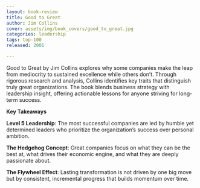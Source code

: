```yaml
---
layout: book-review
title: Good to Great
author: Jim Collins
cover: assets/img/book_covers/good_to_great.jpg
categories: leadership 
tags: top-100
released: 2001

---
```


Good to Great by Jim Collins explores why some companies make the leap from mediocrity to sustained excellence while others don’t. Through rigorous research and analysis, Collins identifies key traits that distinguish truly great organizations. The book blends business strategy with leadership insight, offering actionable lessons for anyone striving for long-term success.

**Key Takeaways**

**Level 5 Leadership**: The most successful companies are led by humble yet determined leaders who prioritize the organization’s success over personal ambition.

**The Hedgehog Concept**: Great companies focus on what they can be the best at, what drives their economic engine, and what they are deeply passionate about.

**The Flywheel Effect**: Lasting transformation is not driven by one big move but by consistent, incremental progress that builds momentum over time.